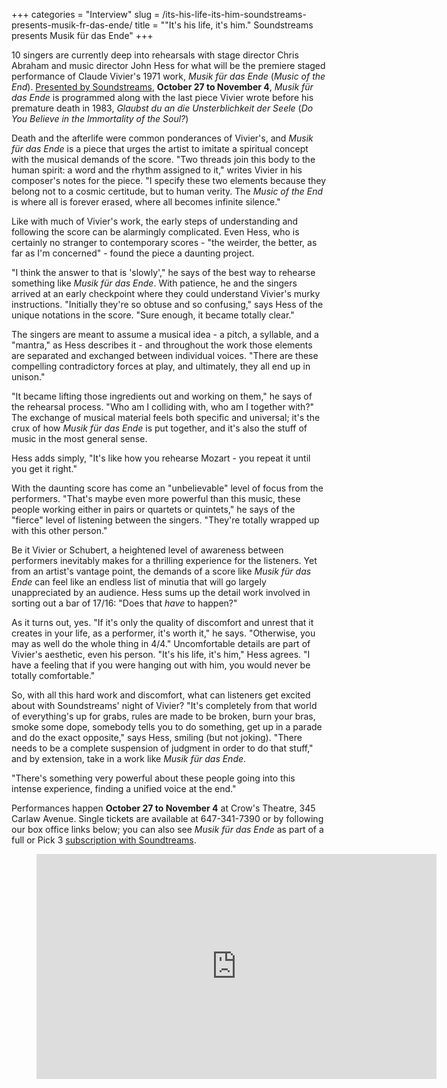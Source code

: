 +++
categories = "Interview"
slug = /its-his-life-its-him-soundstreams-presents-musik-fr-das-ende/
title = "&quot;It&#039;s his life, it&#039;s him.&quot; Soundstreams presents Musik für das Ende"
+++

10 singers are currently deep into rehearsals with stage director Chris Abraham and music director John Hess for what will be the premiere staged performance of Claude Vivier's 1971 work, *Musik für das Ende* (*Music of the End*). [Presented by Soundstreams](https://www.soundstreams.ca/performances/main-stage/musik-fur-das-ende/), **October 27 to November 4**, *Musik für das Ende* is programmed along with the last piece Vivier wrote before his premature death in 1983, *Glaubst du an die Unsterblichkeit der Seele* (*Do You Believe in the Immortality of the Soul?*)

Death and the afterlife were common ponderances of Vivier's, and *Musik für das Ende* is a piece that urges the artist to imitate a spiritual concept with the musical demands of the score. "Two threads join this body to the human spirit: a word and the rhythm assigned to it," writes Vivier in his composer's notes for the piece. "I specify these two elements because they belong not to a cosmic certitude, but to human verity. The *Music of the End* is where all is forever erased, where all becomes infinite silence."

Like with much of Vivier's work, the early steps of understanding and following the score can be alarmingly complicated. Even Hess, who is certainly no stranger to contemporary scores - "the weirder, the better, as far as I'm concerned" - found the piece a daunting project.

"I think the answer to that is 'slowly'," he says of the best way to rehearse something like *Musik für das Ende*. With patience, he and the singers arrived at an early checkpoint where they could understand Vivier's murky instructions. "Initially they're so obtuse and so confusing," says Hess of the unique notations in the score. "Sure enough, it became totally clear."

The singers are meant to assume a musical idea - a pitch, a syllable, and a "mantra," as Hess describes it - and throughout the work those elements are separated and exchanged between individual voices. "There are these compelling contradictory forces at play, and ultimately, they all end up in unison."

"It became lifting those ingredients out and working on them," he says of the rehearsal process. "Who am I colliding with, who am I together with?" The exchange of musical material feels both specific and universal; it's the crux of how *Musik für das Ende* is put together, and it's also the stuff of music in the most general sense.

Hess adds simply, "It's like how you rehearse Mozart - you repeat it until you get it right."

With the daunting score has come an "unbelievable" level of focus from the performers. "That's maybe even more powerful than this music, these people working either in pairs or quartets or quintets," he says of the "fierce" level of listening between the singers. "They're totally wrapped up with this other person."

Be it Vivier or Schubert, a heightened level of awareness between performers inevitably makes for a thrilling experience for the listeners. Yet from an artist's vantage point, the demands of a score like *Musik für das Ende* can feel like an endless list of minutia that will go largely unappreciated by an audience. Hess sums up the detail work involved in sorting out a bar of 17/16: "Does that *have* to happen?"

As it turns out, yes. "If it's only the quality of discomfort and unrest that it creates in your life, as a performer, it's worth it," he says. "Otherwise, you may as well do the whole thing in 4/4." Uncomfortable details are part of Vivier's aesthetic, even his person. "It's his life, it's him," Hess agrees. "I have a feeling that if you were hanging out with him, you would never be totally comfortable."

So, with all this hard work and discomfort, what can listeners get excited about with Soundstreams' night of Vivier? "It's completely from that world of everything's up for grabs, rules are made to be broken, burn your bras, smoke some dope, somebody tells you to do something, get up in a parade and do the exact opposite," says Hess, smiling (but not joking). "There needs to be a complete suspension of judgment in order to do that stuff," and by extension, take in a work like *Musik für das Ende*.

"There's something very powerful about these people going into this intense experience, finding a unified voice at the end."

Performances happen **October 27 to November 4** at Crow's Theatre, 345 Carlaw Avenue. Single tickets are available at 647-341-7390 or by following our box office links below; you can also see *Musik für das Ende* as part of a full or Pick 3 [subscription with Soundtreams](http://www.soundstreams.ca/20172018-season-subscriptions/).

<figure data-type="video">
<iframe src="https://player.vimeo.com/video/235015775" width="640" height="360" frameborder="0" webkitallowfullscreen mozallowfullscreen allowfullscreen></iframe>
</figure>
